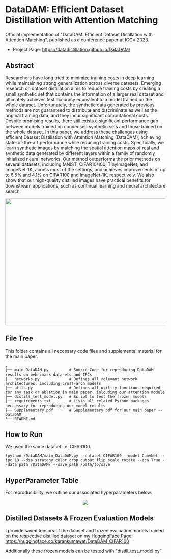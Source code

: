 # DataDAM: Efficient Dataset Distillation with Attention Matching
Official implementation of "DataDAM: Efficient Dataset Distillation with Attention Matching", published as a conference paper at ICCV 2023.
- Project Page: https://datadistillation.github.io/DataDAM/
## Abstract
Researchers have long tried to minimize training costs in deep learning while maintaining strong generalization across diverse datasets. Emerging research on dataset distillation aims to reduce training costs by creating a small synthetic set that contains the information of a larger real dataset and ultimately achieves test accuracy equivalent to a model trained on the whole dataset. Unfortunately, the synthetic data generated by previous methods are not guaranteed to distribute and discriminate as well as the original training data, and they incur significant computational costs. Despite promising results, there still exists a significant performance gap between models trained on condensed synthetic sets and those trained on the whole dataset. In this paper, we address these challenges using efficient Dataset Distillation with Attention Matching (DataDAM), achieving state-of-the-art performance while reducing training costs. Specifically, we learn synthetic images by matching the spatial attention maps of real and synthetic data generated by different layers within a family of randomly initialized neural networks. Our method outperforms the prior methods on several datasets, including MNIST, CIFAR10/100, TinyImageNet, and ImageNet-1K, across most of the settings, and achieves improvements of up to 6.5\% and 4.1\% on CIFAR100 and ImageNet-1K, respectively. We also show that our high-quality distilled images have practical benefits for downstream applications, such as continual learning and neural architecture search.
<p align="center">
<img src="./img/DataDAM_pipeline.png" width="600" height="400">
</p>

## File Tree
This folder contains all neccesary code files and supplemental material for the main paper.
```
.
├── main_DataDAM.py         # Source Code for reproducing DataDAM results on behncmark datasets and IPCs
├── networks.py             # Defines all relevant network architectures, including cross-arch models
├── utils.py                # Defines all utility functions required for any task or ablation in main paper, inlcuding our attention module
├── distill_test_model.py   # Script to test the frozen models
├── requirements.txt        # Lists all related Python packages neccessary for reproducing our model results
├── Supplementary.pdf       # Supplementary pdf for our main paper -- DataDAM
└── README.md
```


## How to Run
We used the same dataset i.e. CIFAR100.

```!python /DataDAM/main_DataDAM.py --dataset CIFAR100 --model ConvNet --ipc 10 --dsa_strategy color_crop_cutout_flip_scale_rotate --zca True --data_path /DataDAM/ --save_path /path/to/save ```



## HyperParameter Table
For reproducibility, we outline our associated hyperparameters below:
<p align="center">
<img src="./img/HPTable.png">
</p>

## Distilled Datasets & Frozen Evaluation Models

I provide saved tensors of the dataset and frozen evaluation models trained on the respective distilled dataset on my HuggingFace Page: https://huggingface.co/karankumawat/DataDAM_CIFAR100

Additionally these frozen models can be tested with "distill_test_model.py"
